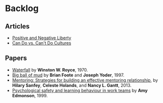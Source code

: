 # Backlog

## Articles
* [Positive and Negative Liberty](https://plato.stanford.edu/entries/liberty-positive-negative/#ParPosLib)
* [Can Do vs. Can't Do Cultures](https://a16z.com/2014/02/06/6147/)

## Papers

* [Waterfall](http://www-scf.usc.edu/~csci201/lectures/Lecture11/royce1970.pdf) by **Winston W. Royce**, 1970.
* [Big ball of mud](https://joeyoder.com/PDFs/mud.pdf) by **Brian Foote** and **Joseph Yoder**, 1997.
* [Mentoring: Strategies for building an effective mentoring relationship](http://med.stanford.edu/content/dam/sm/s-spire/documents/Sanfey-2013-Strategies-for-building-an-effective-mentoring-relationship.pdf), by **Hilary Sanfey**, **Celeste Holands**, and **Nancy L. Gantt**, 2013.
* [Psychological safety and learning behaviour in work teams](http://www.iacmr.org/Conferences/WS2011/Submission_XM/Participant/Readings/Lecture9B_Jing/Edmondson,%20ASQ%201999.pdf) by **Amy Edmonson**, 1999.

